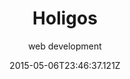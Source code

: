 ---
title: Holigos
post_order: 10
date: "2015-05-06T23:46:37.121Z"
excerpt: "Sample excerpt"
blog: "projects"
subtitle: "web development"
tagline: "<rebuilding> the site of a dietary supplement brand"
tags: ["Design", "Development", "UX", "QA", "Integration"]
overview_title: ["redesign.", "<development.>", "integration."]
overview: "I collaborated with the marketing team at Capgemini and redesigned/rebuilt the e-commerce store for Holigos®, a dietary supplement that improves gut health. The store is developed to support subscription payments for select products."
colors: ["#e5fdff", "#fffbec", "#f24538"]
images: ["https://leroywan.s3.us-east-2.amazonaws.com/holigos__screen.png", "https://leroywan.s3.us-east-2.amazonaws.com/holigos__screen.png"]
---